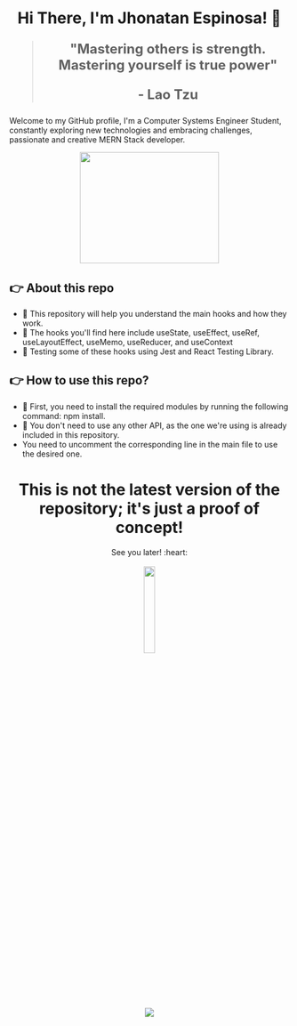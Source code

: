<h1 align="center">Hi There, I'm Jhonatan Espinosa! 🎩</h1>

<blockquote style="font-size: 24px;">
  <p align="center">
    <strong>"Mastering others is strength.  Mastering yourself is true power"</strong>
  </p>
  <p align="center">
    <strong align="center">- Lao Tzu</strong>
  </p>
</blockquote>

Welcome to my GitHub profile, I'm a Computer Systems Engineer Student, constantly exploring new technologies and embracing challenges, passionate and creative MERN Stack developer.

<p align="center"><img width="250" height="200" src="https://i.giphy.com/media/v1.Y2lkPTc5MGI3NjExbTQ5eTY4bW5kdWUybTYzNGdwZGs1OHhpaHM1ejhsY2VuNTUwNHNxOCZlcD12MV9pbnRlcm5hbF9naWZfYnlfaWQmY3Q9Zw/3oKIPnAiaMCws8nOsE/giphy.gif"></p>

## 👉 About this repo

- 📍 This repository will help you understand the main hooks and how they work.
- 📍 The hooks you'll find here include useState, useEffect, useRef, useLayoutEffect, useMemo, useReducer, and useContext
- 📍 Testing some of these hooks using Jest and React Testing Library.

## 👉 How to use this repo?

- 📍 First, you need to install the required modules by running the following command: npm install.
- 📍 You don't need to use any other API, as the one we're using is already included in this repository.
- You need to uncomment the corresponding line in the main file to use the desired one.

<h1 align="center">This is not the latest version of the repository; it's just a proof of concept!</h1>

<p align="center">
  See you later! :heart:
  <br />
  <br />
  <img src="https://media.giphy.com/media/jpVnC65DmYeyRL4LHS/giphy.gif" width="20%">
</p>

<p align="center"><img src="https://capsule-render.vercel.app/api?type=waving&height=150&color=4b0082&reversal=false&textBg=false&section=footer&fontAlign=61&descAlign=60&fontAlignY=60&descAlignY=60"></p>
